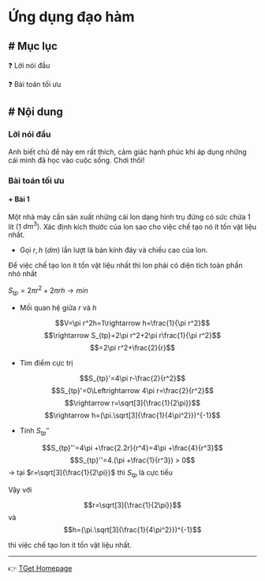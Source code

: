 # Ứng dụng đạo hàm
## # Mục lục
:question: Lời nói đầu

:question: Bài toán tối ưu

## # Nội dung
### Lời nói đầu
Anh biết chủ đề này em rất thích, cảm giác hạnh phúc khi áp dụng những cái mình đã học vào cuộc sống. Chơi thôi!

### Bài toán tối ưu
#### + Bài 1
Một nhà máy cần sản xuất những cái lon dạng hình trụ đứng có sức chứa 1 lít $(1$ $dm^3)$. Xác định kích thước của lon sao cho việc chế tạo nó ít tốn vật liệu nhất.

- Gọi $r,h$ $(dm)$ lần lượt là bán kính đáy và chiều cao của lon.

Để việc chế tạo lon ít tốn vật liệu nhất thì lon phải có diện tích toàn phần nhỏ nhất

$S_{tp}=2\pi r^2+2\pi rh\rightarrow min$

- Mối quan hệ giữa $r$ và $h$

$$V=\pi r^2h=1\rightarrow h=\frac{1}{\pi r^2}$$
$$\rightarrow S_{tp}=2\pi r^2+2\pi r\frac{1}{\pi r^2}$$
$$=2\pi r^2+\frac{2}{r}$$
- Tìm điểm cực trị

$$S_{tp}'=4\pi r-\frac{2}{r^2}$$
$$S_{tp}'=0\Leftrightarrow 4\pi r=\frac{2}{r^2}$$
$$\rightarrow r=\sqrt[3]{\frac{1}{2\pi}}$$
$$\rightarrow h=(\pi.\sqrt[3]{\frac{1}{4\pi^2}})^{-1}$$
- Tính $S_{tp}''$

$$S_{tp}''=4\pi +\frac{2.2r}{r^4}=4\pi +\frac{4}{r^3}$$
$$S_{tp}''=4.(\pi +\frac{1}{r^3}) > 0$$
$\rightarrow$ tại $r=\sqrt[3]{\frac{1}{2\pi}}$ thì $S_{tp}$ là cực tiểu

Vậy với

$$r=\sqrt[3]{\frac{1}{2\pi}}$$ và
$$h=(\pi.\sqrt[3]{\frac{1}{4\pi^2}})^{-1}$$

thì việc chế tạo lon ít tốn vật liệu nhất.

___
:point_right: [TGet Homepage](/)